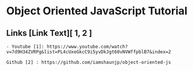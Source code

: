# Object Oriented JavaScript Tutorial

## Links [Link Text][ 1, 2 ]

    - Youtube [1]: https://www.youtube.com/watch?v=7d9H34ZVRPg&list=PL4cUxeGkcC9i5yvDkJgt60vNVWffpblB7&index=2

    Github [2] : https://github.com/iamshaunjp/object-oriented-js
